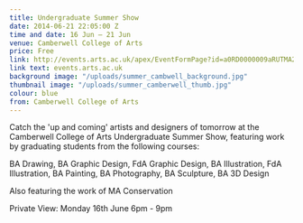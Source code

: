 ```yaml
---
title: Undergraduate Summer Show
date: 2014-06-21 22:05:00 Z
time and date: 16 Jun – 21 Jun
venue: Camberwell College of Arts
price: Free
link: http://events.arts.ac.uk/apex/EventFormPage?id=a0RD0000009aRUTMA2&book=true
link text: events.arts.ac.uk
background image: "/uploads/summer_cambwell_background.jpg"
thumbnail image: "/uploads/summer_camberwell_thumb.jpg"
colour: blue
from: Camberwell College of Arts
---
```


Catch the 'up and coming' artists and designers of tomorrow at the Camberwell College of Arts Undergraduate Summer Show, featuring work by graduating students from the following courses:
 
BA Drawing, BA Graphic Design, FdA Graphic Design, BA Illustration, FdA Illustration, BA Painting, BA Photography, BA Sculpture, BA 3D Design

Also featuring the work of MA Conservation

Private View: Monday 16th June 6pm - 9pm

